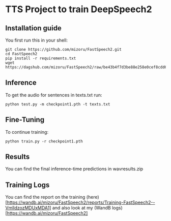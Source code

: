 # TTS Project to train DeepSpeech2

## Installation guide

You first run this in your shell:
```shell
git clone https://github.com/mizoru/FastSpeech2.git
cd FastSpeech2
pip install -r requirements.txt
wget https://dagshub.com/mizoru/FastSpeech2/raw/be43b4f7d3be88e258e0cef8cdd68d587fff54e7/checkpoint1.pth
```

## Inference

To get the audio for sentences in texts.txt run: 
```shell
python test.py -m checkpoint1.pth -t texts.txt
```

## Fine-Tuning

To continue training:
```shell
python train.py -r checkpoint1.pth
```

## Results

You can find the final inference-time predictions in wavresults.zip

## Training Logs
You can find the report on the training (here)[https://wandb.ai/mizoru/FastSpeech2/reports/Training-FastSpeech2--VmlldzozMDUxMDA1] and also look at my (WandB logs)[https://wandb.ai/mizoru/FastSpeech2]
